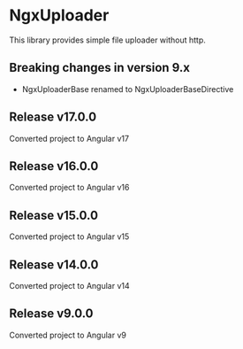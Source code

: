 # NgxUploader

This library provides simple file uploader without http.

## Breaking changes in version 9.x
- NgxUploaderBase renamed to NgxUploaderBaseDirective

## Release v17.0.0
Converted project to Angular v17

## Release v16.0.0
Converted project to Angular v16

## Release v15.0.0
Converted project to Angular v15

## Release v14.0.0
Converted project to Angular v14

## Release v9.0.0
Converted project to Angular v9

